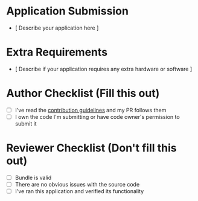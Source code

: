 # Application Submission

- [ Describe your application here ]

# Extra Requirements 

- [ Describe if your application requires any extra hardware or software ]

# Author Checklist (Fill this out)

- [ ] I've read the [contribution guidelines](../blob/main/documentation/Contributing.md) and my PR follows them
- [ ] I own the code I'm submitting or have code owner's permission to submit it

# Reviewer Checklist (Don't fill this out)

- [ ] Bundle is valid
- [ ] There are no obvious issues with the source code
- [ ] I've ran this application and verified its functionality
